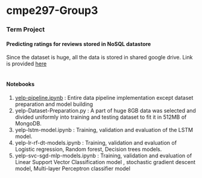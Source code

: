 # cmpe297-Group3
### Term Project
#### Predicting ratings for reviews stored in NoSQL datastore

Since the dataset is huge, all the data is stored in shared google drive. Link is provided [here](https://drive.google.com/drive/folders/1uELqXJcLomwYgtXh7A0KSM0ZTaUnHCCW?usp=sharing ) <br>
<br>

#### Notebooks
1. [yelp-pipeline.ipynb](yelp_pipeline.ipynb) : Entire data pipeline implementation except dataset preparation and model building
2. yelp-Dataset-Preparation.py : A part of huge 8GB data was selected and divided uniformly into         training and testing dataset to fit it in 512MB of MongoDB.
3. yelp-lstm-model.ipynb : Training, validation and evaluation of the LSTM model.
4. yelp-lr-rf-dt-models.ipynb : Training, validation and evaluation of Logistic regression, Random forest, Decision trees models.
5. yelp-svc-sgd-mlp-models.ipynb : Training, validation and evaluation of Linear Support Vector Classification model , stochastic gradient descent model, Multi-layer Perceptron classifier model
